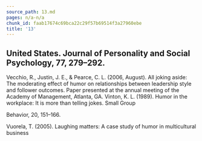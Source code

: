 ```yaml
---
source_path: 13.md
pages: n/a-n/a
chunk_id: faab17674c69bca22c29f57b69514f3a27960ebe
title: '13'
---
```

## United States. Journal of Personality and Social Psychology, 77, 279–292.

Vecchio, R., Justin, J. E., & Pearce, C. L. (2006, August). All joking aside: The moderating effect of humor on relationships between leadership style and follower outcomes. Paper presented at the annual meeting of the Academy of Management, Atlanta, GA. Vinton, K. L. (1989). Humor in the workplace: It is more than telling jokes. Small Group

Behavior, 20, 151–166.

Vuorela, T. (2005). Laughing matters: A case study of humor in multicultural business
